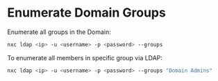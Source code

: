 # Enumerate Domain Groups

Enumerate all groups in the Domain:

```bash
nxc ldap <ip> -u <username> -p <password> --groups
```

To enumerate all members in specific group via LDAP:

```bash
nxc ldap <ip> -u <username> -p <password> --groups "Domain Admins"
```
